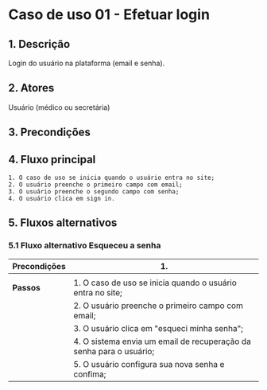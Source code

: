 # Caso de uso 01 - Efetuar login

## 1. Descrição

Login do usuário na plataforma (email e senha).

## 2. Atores

Usuário (médico ou secretária)

## 3. Precondições
 
## 4. Fluxo principal

    1. O caso de uso se inicia quando o usuário entra no site;
	2. O usuário preenche o primeiro campo com email;
	3. O usuário preenche o segundo campo com senha;
	4. O usuário clica em sign in.

## 5. Fluxos alternativos

### 5.1 Fluxo alternativo Esqueceu a senha

| **Precondições**  | 1.  |
| --- | --- |
|                   | |
| **Passos**        | 1. O caso de uso se inicia quando o usuário entra no site;|
|		    | 2. O usuário preenche o primeiro campo com email;|
|                   | 3. O usuário clica em "esqueci minha senha";|
|                   | 4. O sistema envia um email de recuperação da senha para o usuário;|
|                   | 5. O usuário configura sua nova senha e confima;|

